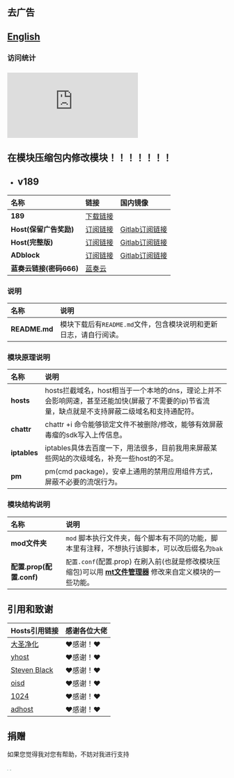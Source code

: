 ## 去广告
## [English](./README_en.md)
### 访问统计
### ![visitors](http://006.freecounters.co.uk/count-133.pl?count=qe1milbo7p68gg219fmj&type=links&prog=unique)
## 在模块压缩包内修改模块！！！！！！！

- ## v189
| **名称** | **链接** | **国内镜像** |
| :-- | :-- | :-- |
| **189** | [下载链接](https://raw.githubusercontent.com/lingeringsound/10007/main/module/ads189.zip) |
| **Host(保留广告奖励)** | [订阅链接](https://raw.githubusercontent.com/lingeringsound/10007/main/reward) | [Gitlab订阅链接](https://jihulab.com/foreseeable_boy/10007/-/raw/main/reward)|
| **Host(完整版)** | [订阅链接](https://raw.githubusercontent.com/lingeringsound/10007/main/all) | [Gitlab订阅链接](https://jihulab.com/foreseeable_boy/10007/-/raw/main/all) |
| **ADblock** | [订阅链接](https://raw.githubusercontent.com/lingeringsound/10007/main/adb.txt) | [Gitlab订阅链接](https://jihulab.com/foreseeable_boy/10007/-/raw/main/adb.txt)|
| **蓝奏云链接(密码666)** | [蓝奏云](https://keytoolazy.lanzouw.com/b03j67j0f) |


### 说明
| **名称** | **说明** |
| :-- | :-- |
| **README.md** | 模块下载后有`README.md`文件，包含模块说明和更新日志，请自行阅读。|

### 模块原理说明
| **名称** | **说明** |
| :-- | :-- |
| **hosts** | hosts拦截域名，host相当于一个本地的dns，理论上并不会影响网速，甚至还能加快(屏蔽了不需要的ip)节省流量，缺点就是不支持屏蔽二级域名和支持通配符。|
| **chattr** | chattr +i 命令能够锁定文件不被删除/修改，能够有效屏蔽毒瘤的sdk写入上传信息。|
| **iptables**| iptables具体去百度一下，用法很多，目前我用来屏蔽某些网站的次级域名，补充一些host的不足。|
| **pm** | pm(cmd package)，安卓上通用的禁用应用组件方式，屏蔽不必要的流氓行为。|

### 模块结构说明
| **名称** | **说明** |
| :-- | :-- |
| **mod文件夹** | `mod` 脚本执行文件夹，每个脚本有不同的功能，脚本里有注释，不想执行该脚本，可以改后缀名为`bak` |
| **配置.prop(配置.conf)** | `配置.conf`(配置.prop) 在刷入前(也就是修改模块压缩包)可以用 **[mt文件管理器](https://binmt.lanzoui.com/b01bivkzc)** 修改来自定义模块的一些功能。|


## 引用和致谢
| **Hosts引用链接** | 感谢各位大佬 |
| :-- | :-- |
| [大圣净化](https://github.com/jdlingyu/ad-wars) | ❤感谢！❤ |
| [yhost](https://github.com/VeleSila/yhosts) | ❤感谢！❤ |
| [Steven Black](https://github.com/StevenBlack/hosts) | ❤感谢！❤ |
| [oisd](https://oisd.nl/howto) | ❤感谢！❤ |
| [1024](https://github.com/Goooler/1024_hosts) | ❤感谢！❤ |
| [adhost](https://github.com/E7KMbb/AD-hosts) | ❤感谢！❤ |


 ## 捐赠

如果您觉得我对您有帮助，不妨对我进行支持

<img src="https://lingeringsound.github.io/10007/donate/donate2.jpg" style="zoom:15%" />


<img src="https://lingeringsound.github.io/10007/donate/donate1.png" style="zoom:15%" />

